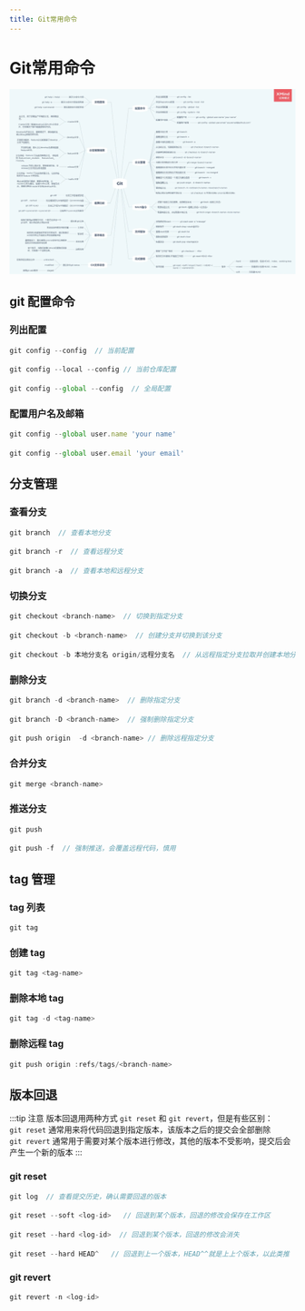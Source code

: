 ```yaml
---
title: Git常用命令
---
```


# Git常用命令

![image.png](img/git.png)

## git 配置命令

### 列出配置
```js
git config --config  // 当前配置

git config --local --config // 当前仓库配置

git config --global --config  // 全局配置
```

### 配置用户名及邮箱
```js
git config --global user.name 'your name'

git config --global user.email 'your email'
```

## 分支管理

### 查看分支
```js
git branch  // 查看本地分支

git branch -r  // 查看远程分支

git branch -a  // 查看本地和远程分支
```

### 切换分支
```js
git checkout <branch-name>  // 切换到指定分支

git checkout -b <branch-name>  // 创建分支并切换到该分支

git checkout -b 本地分支名 origin/远程分支名  // 从远程指定分支拉取并创建本地分支
```

### 删除分支
```js
git branch -d <branch-name>  // 删除指定分支

git branch -D <branch-name>  // 强制删除指定分支

git push origin  -d <branch-name> // 删除远程指定分支
```

### 合并分支
```js
git merge <branch-name>
```

### 推送分支
```js
git push

git push -f  // 强制推送，会覆盖远程代码，慎用
```

## tag 管理

### tag 列表
```js
git tag
```

### 创建 tag
```js
git tag <tag-name>
```

### 删除本地 tag
```js
git tag -d <tag-name>
```

### 删除远程 tag
```js
git push origin :refs/tags/<branch-name>
```

## 版本回退
:::tip 注意
版本回退用两种方式 `git reset` 和 `git revert`，但是有些区别：\
`git reset` 通常用来将代码回退到指定版本，该版本之后的提交会全部删除\
`git revert` 通常用于需要对某个版本进行修改，其他的版本不受影响，提交后会产生一个新的版本
:::
### git reset
```js
git log  // 查看提交历史，确认需要回退的版本

git reset --soft <log-id>   // 回退到某个版本，回退的修改会保存在工作区

git reset --hard <log-id>  // 回退到某个版本，回退的修改会消失

git reset --hard HEAD^   // 回退到上一个版本，HEAD^^就是上上个版本，以此类推
```

### git revert
```js
git revert -n <log-id>
```


